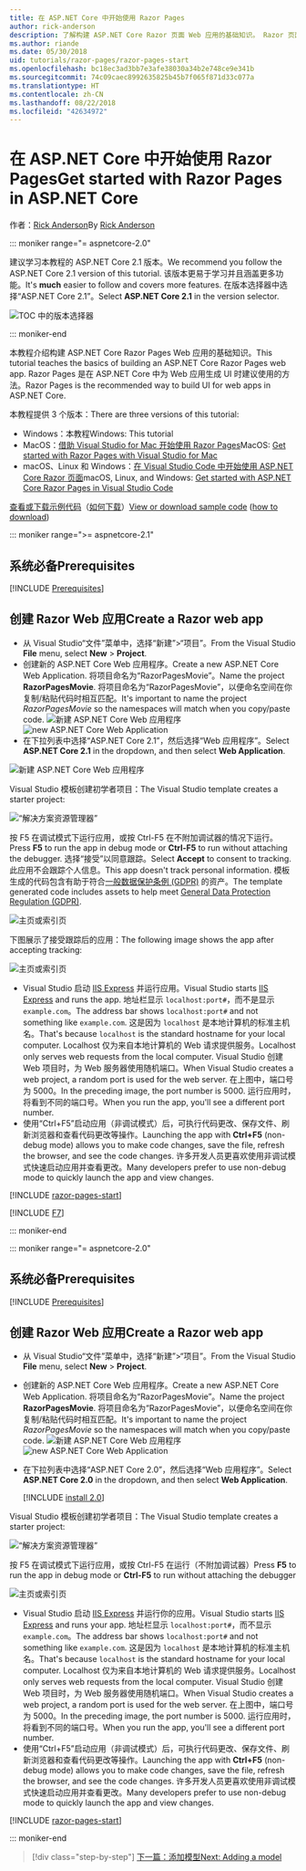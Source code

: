 ```yaml
---
title: 在 ASP.NET Core 中开始使用 Razor Pages
author: rick-anderson
description: 了解构建 ASP.NET Core Razor 页面 Web 应用的基础知识。 Razor 页面推荐用于 ASP.NET Core 中的 Web 工作负载。
ms.author: riande
ms.date: 05/30/2018
uid: tutorials/razor-pages/razor-pages-start
ms.openlocfilehash: bc18ec3ad3bb7e3afe38030a34b2e748ce9e341b
ms.sourcegitcommit: 74c09caec8992635825b45b7f065f871d33c077a
ms.translationtype: HT
ms.contentlocale: zh-CN
ms.lasthandoff: 08/22/2018
ms.locfileid: "42634972"
---
```

# <a name="get-started-with-razor-pages-in-aspnet-core"></a><span data-ttu-id="105b0-104">在 ASP.NET Core 中开始使用 Razor Pages</span><span class="sxs-lookup"><span data-stu-id="105b0-104">Get started with Razor Pages in ASP.NET Core</span></span>

<span data-ttu-id="105b0-105">作者：[Rick Anderson](https://twitter.com/RickAndMSFT)</span><span class="sxs-lookup"><span data-stu-id="105b0-105">By [Rick Anderson](https://twitter.com/RickAndMSFT)</span></span>

::: moniker range="= aspnetcore-2.0"

<span data-ttu-id="105b0-106">建议学习本教程的 ASP.NET Core 2.1 版本。</span><span class="sxs-lookup"><span data-stu-id="105b0-106">We recommend you follow the ASP.NET Core 2.1 version of this tutorial.</span></span> <span data-ttu-id="105b0-107">该版本更易于学习并且涵盖更多功能。</span><span class="sxs-lookup"><span data-stu-id="105b0-107">It's **much** easier to follow and covers more features.</span></span> <span data-ttu-id="105b0-108">在版本选择器中选择“ASP.NET Core 2.1”。</span><span class="sxs-lookup"><span data-stu-id="105b0-108">Select **ASP.NET Core 2.1** in the version selector.</span></span>

![TOC 中的版本选择器](razor-pages-start/_static/v21.png)

::: moniker-end

<span data-ttu-id="105b0-110">本教程介绍构建 ASP.NET Core Razor Pages Web 应用的基础知识。</span><span class="sxs-lookup"><span data-stu-id="105b0-110">This tutorial teaches the basics of building an ASP.NET Core Razor Pages web app.</span></span> <span data-ttu-id="105b0-111">Razor Pages 是在 ASP.NET Core 中为 Web 应用生成 UI 时建议使用的方法。</span><span class="sxs-lookup"><span data-stu-id="105b0-111">Razor Pages is the recommended way to build UI for web apps in ASP.NET Core.</span></span>

<span data-ttu-id="105b0-112">本教程提供 3 个版本：</span><span class="sxs-lookup"><span data-stu-id="105b0-112">There are three versions of this tutorial:</span></span>

* <span data-ttu-id="105b0-113">Windows：本教程</span><span class="sxs-lookup"><span data-stu-id="105b0-113">Windows: This tutorial</span></span>
* <span data-ttu-id="105b0-114">MacOS：[借助 Visual Studio for Mac 开始使用 Razor Pages](xref:tutorials/razor-pages-mac/razor-pages-start)</span><span class="sxs-lookup"><span data-stu-id="105b0-114">MacOS: [Get started with Razor Pages with Visual Studio for Mac](xref:tutorials/razor-pages-mac/razor-pages-start)</span></span>
* <span data-ttu-id="105b0-115">macOS、Linux 和 Windows：[在 Visual Studio Code 中开始使用 ASP.NET Core Razor 页面](xref:tutorials/razor-pages-vsc/razor-pages-start)</span><span class="sxs-lookup"><span data-stu-id="105b0-115">macOS, Linux, and Windows: [Get started with ASP.NET Core Razor Pages in Visual Studio Code](xref:tutorials/razor-pages-vsc/razor-pages-start)</span></span>

<span data-ttu-id="105b0-116">[查看或下载示例代码](https://github.com/aspnet/Docs/tree/master/aspnetcore/tutorials/razor-pages/razor-pages-start/sample)（[如何下载](xref:tutorials/index#how-to-download-a-sample)）</span><span class="sxs-lookup"><span data-stu-id="105b0-116">[View or download sample code](https://github.com/aspnet/Docs/tree/master/aspnetcore/tutorials/razor-pages/razor-pages-start/sample) ([how to download](xref:tutorials/index#how-to-download-a-sample))</span></span>

::: moniker range=">= aspnetcore-2.1"

## <a name="prerequisites"></a><span data-ttu-id="105b0-117">系统必备</span><span class="sxs-lookup"><span data-stu-id="105b0-117">Prerequisites</span></span>

[!INCLUDE [Prerequisites](~/includes/net-core-prereqs-windows.md)]

## <a name="create-a-razor-web-app"></a><span data-ttu-id="105b0-118">创建 Razor Web 应用</span><span class="sxs-lookup"><span data-stu-id="105b0-118">Create a Razor web app</span></span>

* <span data-ttu-id="105b0-119">从 Visual Studio“文件”菜单中，选择“新建”>“项目”。</span><span class="sxs-lookup"><span data-stu-id="105b0-119">From the Visual Studio **File** menu, select **New** > **Project**.</span></span>
* <span data-ttu-id="105b0-120">创建新的 ASP.NET Core Web 应用程序。</span><span class="sxs-lookup"><span data-stu-id="105b0-120">Create a new ASP.NET Core Web Application.</span></span> <span data-ttu-id="105b0-121">将项目命名为“RazorPagesMovie”。</span><span class="sxs-lookup"><span data-stu-id="105b0-121">Name the project **RazorPagesMovie**.</span></span> <span data-ttu-id="105b0-122">将项目命名为“RazorPagesMovie”，以便命名空间在你复制/粘贴代码时相互匹配。</span><span class="sxs-lookup"><span data-stu-id="105b0-122">It's important to name the project *RazorPagesMovie* so the namespaces will match when you copy/paste code.</span></span>
 <span data-ttu-id="105b0-123">![新建 ASP.NET Core Web 应用程序](razor-pages-start/_static/np_2.1.png)</span><span class="sxs-lookup"><span data-stu-id="105b0-123">![new ASP.NET Core Web Application](razor-pages-start/_static/np_2.1.png)</span></span>
* <span data-ttu-id="105b0-124">在下拉列表中选择“ASP.NET Core 2.1”，然后选择“Web 应用程序”。</span><span class="sxs-lookup"><span data-stu-id="105b0-124">Select **ASP.NET Core 2.1** in the dropdown, and then select **Web Application**.</span></span>

 ![新建 ASP.NET Core Web 应用程序](razor-pages-start/_static/np_2_2.1.png)

<span data-ttu-id="105b0-126">Visual Studio 模板创建初学者项目：</span><span class="sxs-lookup"><span data-stu-id="105b0-126">The Visual Studio template creates a starter project:</span></span>

![“解决方案资源管理器”](razor-pages-start/_static/se2.1.png)

<span data-ttu-id="105b0-128">按 F5 在调试模式下运行应用，或按 Ctrl-F5 在不附加调试器的情况下运行。</span><span class="sxs-lookup"><span data-stu-id="105b0-128">Press **F5** to run the app in debug mode or **Ctrl-F5** to run without attaching the debugger.</span></span> <span data-ttu-id="105b0-129">选择“接受”以同意跟踪。</span><span class="sxs-lookup"><span data-stu-id="105b0-129">Select **Accept** to consent to tracking.</span></span> <span data-ttu-id="105b0-130">此应用不会跟踪个人信息。</span><span class="sxs-lookup"><span data-stu-id="105b0-130">This app doesn't track personal information.</span></span> <span data-ttu-id="105b0-131">模板生成的代码包含有助于符合[一般数据保护条例 (GDPR)](xref:security/gdpr) 的资产。</span><span class="sxs-lookup"><span data-stu-id="105b0-131">The template generated code includes assets to help meet [General Data Protection Regulation (GDPR)](xref:security/gdpr).</span></span>

![主页或索引页](razor-pages-start/_static/homeGDPR.png)

<span data-ttu-id="105b0-133">下图展示了接受跟踪后的应用：</span><span class="sxs-lookup"><span data-stu-id="105b0-133">The following image shows the app after accepting tracking:</span></span>

![主页或索引页](razor-pages-start/_static/home2.1.png)

* <span data-ttu-id="105b0-135">Visual Studio 启动 [IIS Express](/iis/extensions/introduction-to-iis-express/iis-express-overview) 并运行应用。</span><span class="sxs-lookup"><span data-stu-id="105b0-135">Visual Studio starts [IIS Express](/iis/extensions/introduction-to-iis-express/iis-express-overview) and runs the app.</span></span> <span data-ttu-id="105b0-136">地址栏显示 `localhost:port#`，而不是显示 `example.com`。</span><span class="sxs-lookup"><span data-stu-id="105b0-136">The address bar shows `localhost:port#` and not something like `example.com`.</span></span> <span data-ttu-id="105b0-137">这是因为 `localhost` 是本地计算机的标准主机名。</span><span class="sxs-lookup"><span data-stu-id="105b0-137">That's because `localhost` is the standard hostname for your local computer.</span></span> <span data-ttu-id="105b0-138">Localhost 仅为来自本地计算机的 Web 请求提供服务。</span><span class="sxs-lookup"><span data-stu-id="105b0-138">Localhost only serves web requests from the local computer.</span></span> <span data-ttu-id="105b0-139">Visual Studio 创建 Web 项目时，为 Web 服务器使用随机端口。</span><span class="sxs-lookup"><span data-stu-id="105b0-139">When Visual Studio creates a web project, a random port is used for the web server.</span></span> <span data-ttu-id="105b0-140">在上图中，端口号为 5000。</span><span class="sxs-lookup"><span data-stu-id="105b0-140">In the preceding image, the port number is 5000.</span></span> <span data-ttu-id="105b0-141">运行应用时，将看到不同的端口号。</span><span class="sxs-lookup"><span data-stu-id="105b0-141">When you run the app, you'll see a different port number.</span></span>
* <span data-ttu-id="105b0-142">使用“Ctrl+F5”启动应用（非调试模式）后，可执行代码更改、保存文件、刷新浏览器和查看代码更改等操作。</span><span class="sxs-lookup"><span data-stu-id="105b0-142">Launching the app with **Ctrl+F5** (non-debug mode) allows you to make code changes, save the file, refresh the browser, and see the code changes.</span></span> <span data-ttu-id="105b0-143">许多开发人员更喜欢使用非调试模式快速启动应用并查看更改。</span><span class="sxs-lookup"><span data-stu-id="105b0-143">Many developers prefer to use non-debug mode to quickly launch the app and view changes.</span></span>

[!INCLUDE [razor-pages-start](~/includes/RP/2.1/razor-pages-start.md)]

[!INCLUDE [F7](~/includes/RP/F7.md)]

::: moniker-end

::: moniker range="= aspnetcore-2.0"

## <a name="prerequisites"></a><span data-ttu-id="105b0-144">系统必备</span><span class="sxs-lookup"><span data-stu-id="105b0-144">Prerequisites</span></span>

[!INCLUDE [Prerequisites](~/includes/net-core-prereqs-windows.md)]

## <a name="create-a-razor-web-app"></a><span data-ttu-id="105b0-145">创建 Razor Web 应用</span><span class="sxs-lookup"><span data-stu-id="105b0-145">Create a Razor web app</span></span>

* <span data-ttu-id="105b0-146">从 Visual Studio“文件”菜单中，选择“新建”>“项目”。</span><span class="sxs-lookup"><span data-stu-id="105b0-146">From the Visual Studio **File** menu, select **New** > **Project**.</span></span>
* <span data-ttu-id="105b0-147">创建新的 ASP.NET Core Web 应用程序。</span><span class="sxs-lookup"><span data-stu-id="105b0-147">Create a new ASP.NET Core Web Application.</span></span> <span data-ttu-id="105b0-148">将项目命名为“RazorPagesMovie”。</span><span class="sxs-lookup"><span data-stu-id="105b0-148">Name the project **RazorPagesMovie**.</span></span> <span data-ttu-id="105b0-149">将项目命名为“RazorPagesMovie”，以便命名空间在你复制/粘贴代码时相互匹配。</span><span class="sxs-lookup"><span data-stu-id="105b0-149">It's important to name the project *RazorPagesMovie* so the namespaces will match when you copy/paste code.</span></span>
  <span data-ttu-id="105b0-150">![新建 ASP.NET Core Web 应用程序](../../razor-pages/index/_static/np.png)</span><span class="sxs-lookup"><span data-stu-id="105b0-150">![new ASP.NET Core Web Application](../../razor-pages/index/_static/np.png)</span></span>
* <span data-ttu-id="105b0-151">在下拉列表中选择“ASP.NET Core 2.0”，然后选择“Web 应用程序”。</span><span class="sxs-lookup"><span data-stu-id="105b0-151">Select **ASP.NET Core 2.0** in the dropdown, and then select **Web Application**.</span></span>

  [!INCLUDE [install 2.0](~/includes/dotnetcore-on-dotnetfx-vs.md)]

<span data-ttu-id="105b0-152">Visual Studio 模板创建初学者项目：</span><span class="sxs-lookup"><span data-stu-id="105b0-152">The Visual Studio template creates a starter project:</span></span>

![“解决方案资源管理器”](razor-pages-start/_static/se.png)

<span data-ttu-id="105b0-154">按 F5 在调试模式下运行应用，或按 Ctrl-F5 在运行（不附加调试器）</span><span class="sxs-lookup"><span data-stu-id="105b0-154">Press **F5** to run the app in debug mode or **Ctrl-F5** to run without attaching the debugger</span></span>

![主页或索引页](razor-pages-start/_static/home.png)

* <span data-ttu-id="105b0-156">Visual Studio 启动 [IIS Express](/iis/extensions/introduction-to-iis-express/iis-express-overview) 并运行你的应用。</span><span class="sxs-lookup"><span data-stu-id="105b0-156">Visual Studio starts [IIS Express](/iis/extensions/introduction-to-iis-express/iis-express-overview) and runs your app.</span></span> <span data-ttu-id="105b0-157">地址栏显示 `localhost:port#`，而不显示 `example.com`。</span><span class="sxs-lookup"><span data-stu-id="105b0-157">The address bar shows `localhost:port#` and not something like `example.com`.</span></span> <span data-ttu-id="105b0-158">这是因为 `localhost` 是本地计算机的标准主机名。</span><span class="sxs-lookup"><span data-stu-id="105b0-158">That's because `localhost` is the standard hostname for your local computer.</span></span> <span data-ttu-id="105b0-159">Localhost 仅为来自本地计算机的 Web 请求提供服务。</span><span class="sxs-lookup"><span data-stu-id="105b0-159">Localhost only serves web requests from the local computer.</span></span> <span data-ttu-id="105b0-160">Visual Studio 创建 Web 项目时，为 Web 服务器使用随机端口。</span><span class="sxs-lookup"><span data-stu-id="105b0-160">When Visual Studio creates a web project, a random port is used for the web server.</span></span> <span data-ttu-id="105b0-161">在上图中，端口号为 5000。</span><span class="sxs-lookup"><span data-stu-id="105b0-161">In the preceding image, the port number is 5000.</span></span> <span data-ttu-id="105b0-162">运行应用时，将看到不同的端口号。</span><span class="sxs-lookup"><span data-stu-id="105b0-162">When you run the app, you'll see a different port number.</span></span>
* <span data-ttu-id="105b0-163">使用“Ctrl+F5”启动应用（非调试模式）后，可执行代码更改、保存文件、刷新浏览器和查看代码更改等操作。</span><span class="sxs-lookup"><span data-stu-id="105b0-163">Launching the app with **Ctrl+F5** (non-debug mode) allows you to make code changes, save the file, refresh the browser, and see the code changes.</span></span> <span data-ttu-id="105b0-164">许多开发人员更喜欢使用非调试模式快速启动应用并查看更改。</span><span class="sxs-lookup"><span data-stu-id="105b0-164">Many developers prefer to use non-debug mode to quickly launch the app and view changes.</span></span>

[!INCLUDE [razor-pages-start](~/includes/RP/razor-pages-start.md)]

::: moniker-end

> [!div class="step-by-step"]
> [<span data-ttu-id="105b0-165">下一篇：添加模型</span><span class="sxs-lookup"><span data-stu-id="105b0-165">Next: Adding a model</span></span>](xref:tutorials/razor-pages/model)
